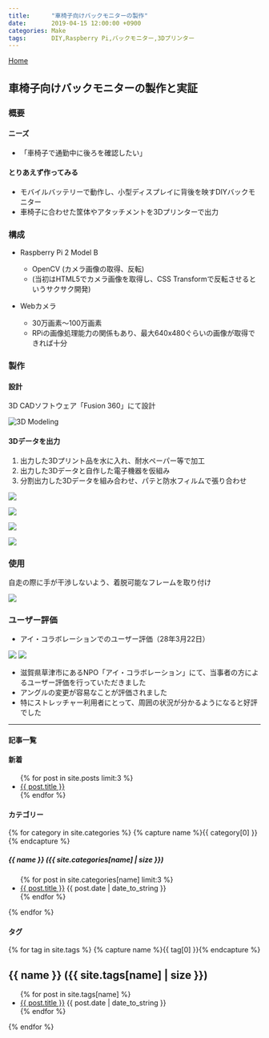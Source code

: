 ```yaml
---
title:      "車椅子向けバックモニターの製作"
date:       2019-04-15 12:00:00 +0900
categories: Make
tags:       DIY,Raspberry Pi,バックモニター,3Dプリンター
---
```


<a href="https://0x0026.info/">Home</a>

## 車椅子向けバックモニターの製作と実証

### 概要

#### ニーズ
* 「車椅子で通勤中に後ろを確認したい」

#### とりあえず作ってみる
* モバイルバッテリーで動作し、小型ディスプレイに背後を映すDIYバックモニター
* 車椅子に合わせた筐体やアタッチメントを3Dプリンターで出力

### 構成

* Raspberry Pi 2 Model B
  * OpenCV (カメラ画像の取得、反転)
  * (当初はHTML5でカメラ画像を取得し、CSS Transformで反転させるというサクサク開発)

* Webカメラ
  * 30万画素〜100万画素
  * RPiの画像処理能力の関係もあり、最大640x480ぐらいの画像が取得できれば十分

### 製作

#### 設計

3D CADソフトウェア「Fusion 360」にて設計

![3D Modeling](/assets/2016-06-22/1.jpg)

#### 3Dデータを出力

1. 出力した3Dプリント品を水に入れ、耐水ペーパー等で加工
2. 出力した3Dデータと自作した電子機器を仮組み
3. 分割出力した3Dデータを組み合わせ、パテと防水フィルムで張り合わせ

![](/assets/2016-06-22/3.jpg)

![](/assets/2016-06-22/4.jpg)

![](/assets/2016-06-22/5.jpg)

![](/assets/2016-06-22/6.jpg)


### 使用

自走の際に手が干渉しないよう、着脱可能なフレームを取り付け

![](/assets/2016-06-22/9.png)

### ユーザー評価

* アイ・コラボレーションでのユーザー評価（28年3月22日）

![](/assets/2016-06-22/13.png)
![](/assets/2016-06-22/14.png)

* 滋賀県草津市にあるNPO「アイ・コラボレーション」にて、当事者の方によるユーザー評価を行っていただきました
* アングルの変更が容易なことが評価されました
* 特にストレッチャー利用者にとって、周囲の状況が分かるようになると好評でした

---

<h4>記事一覧</h4>

<h4>新着</h4>

<ul>
    {% for post in site.posts limit:3 %}
        <li>
            <a href="{{ post.url }}">{{ post.title }}</a>
        </li>
    {% endfor %}
</ul>

<h4>カテゴリー</h4>

{% for category in site.categories %}
  {% capture name %}{{ category[0] }}{% endcapture %}
  <h5>{{ name }} ({{ site.categories[name] | size }})</h5>
  <ul class="posts">
  {% for post in site.categories[name] limit:3 %}
    <li>
      <a class="post-link" href="{{ post.url | prepend: site.baseurl }}">{{ post.title }}</a>
      <span class="post-date">{{ post.date | date_to_string }}</span>
    </li>
  {% endfor %}
  </ul>
{% endfor %}

<h4>タグ</h4>

{% for tag in site.tags %}
  {% capture name %}{{ tag[0] }}{% endcapture %}
  <h2>{{ name }} ({{ site.tags[name] | size }})</h2>
  <ul class="posts">
  {% for post in site.tags[name] %}
    <li>
      <a class="post-link" href="{{ post.url | prepend: site.baseurl }}">{{ post.title }}</a>
      <span class="post-date">{{ post.date | date_to_string }}</span>
    </li>
  {% endfor %}
  </ul>
{% endfor %}
